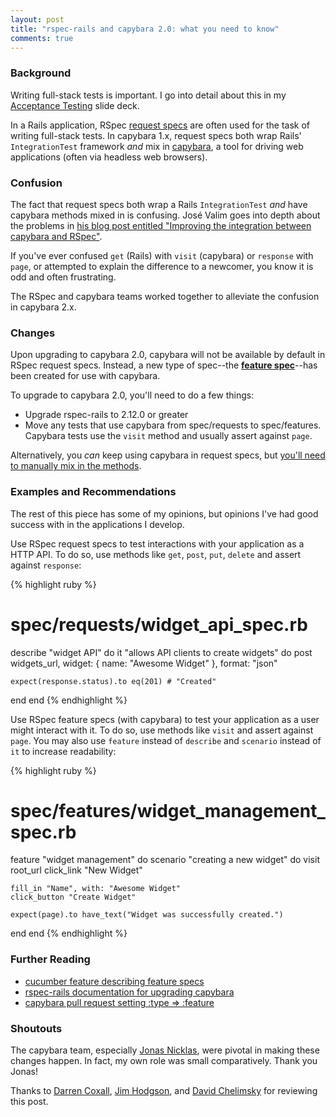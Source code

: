 ```yaml
---
layout: post
title: "rspec-rails and capybara 2.0: what you need to know"
comments: true
---
```


### Background

Writing full-stack tests is important. I go into detail about this in my
[Acceptance Testing](http://alindeman.github.com/acceptance_testing/) slide
deck.

In a Rails application, RSpec [request
specs](https://www.relishapp.com/rspec/rspec-rails/docs/request-specs/request-spec)
are often used for the task of writing full-stack tests. In capybara 1.x,
request specs both wrap Rails' `IntegrationTest` framework *and* mix in
[capybara](http://github.com/jnicklas/capybara), a tool for driving web
applications (often via headless web browsers).

### Confusion

The fact that request specs both wrap a Rails `IntegrationTest` *and* have
capybara methods mixed in is confusing. José Valim goes into depth about the
problems in [his blog post entitled "Improving the integration between capybara
and
RSpec"](http://blog.plataformatec.com.br/2012/06/improving-the-integration-between-capybara-and-rspec/).

If you've ever confused `get` (Rails) with `visit` (capybara) or
`response` with `page`, or attempted to explain the difference to a newcomer,
you know it is odd and often frustrating.

The RSpec and capybara teams worked together to alleviate the confusion
in capybara 2.x.

### Changes

Upon upgrading to capybara 2.0, capybara will not be available by default in
RSpec request specs. Instead, a new type of spec--the **[feature
spec](https://www.relishapp.com/rspec/rspec-rails/docs/feature-specs/feature-spec)**--has
been created for use with capybara.

To upgrade to capybara 2.0, you'll need to do a few things:

* Upgrade rspec-rails to 2.12.0 or greater
* Move any tests that use capybara from spec/requests to spec/features.
  Capybara tests use the `visit` method and usually assert against `page`.

Alternatively, you *can* keep using capybara in request specs, but [you'll need
to manually mix in the
methods](https://github.com/rspec/rspec-rails/blob/master/Capybara.md).

### Examples and Recommendations

The rest of this piece has some of my opinions, but opinions I've had good
success with in the applications I develop.

Use RSpec request specs to test interactions with your application as a HTTP
API. To do so, use methods like `get`, `post`, `put`, `delete` and assert
against `response`:

{% highlight ruby %}
# spec/requests/widget_api_spec.rb
describe "widget API" do
  it "allows API clients to create widgets" do
    post widgets_url, widget: { name: "Awesome Widget" }, format: "json"

    expect(response.status).to eq(201) # "Created"
  end
end
{% endhighlight %}

Use RSpec feature specs (with capybara) to test your application as a user
might interact with it. To do so, use methods like `visit` and assert against
`page`. You may also use `feature` instead of `describe` and `scenario`
instead of `it` to increase readability:

{% highlight ruby %}
# spec/features/widget_management_spec.rb
feature "widget management" do
  scenario "creating a new widget" do
    visit root_url
    click_link "New Widget"

    fill_in "Name", with: "Awesome Widget"
    click_button "Create Widget"

    expect(page).to have_text("Widget was successfully created.")
  end
end
{% endhighlight %}

### Further Reading

* [cucumber feature describing feature specs](https://github.com/rspec/rspec-rails/blob/master/features/feature_specs/feature_spec.feature)
* [rspec-rails documentation for upgrading capybara](https://github.com/rspec/rspec-rails/blob/master/Capybara.md)
* [capybara pull request setting :type => :feature](https://github.com/jnicklas/capybara/pull/809)

### Shoutouts

The capybara team, especially [Jonas Nicklas](https://github.com/jnicklas),
were pivotal in making these changes happen. In fact, my own role was small
comparatively. Thank you Jonas!

Thanks to [Darren Coxall](https://twitter.com/freakyDaz), [Jim
Hodgson](https://twitter.com/jimhodgson), and [David
Chelimsky](http://twitter.com/dchelimsky) for reviewing this post.
